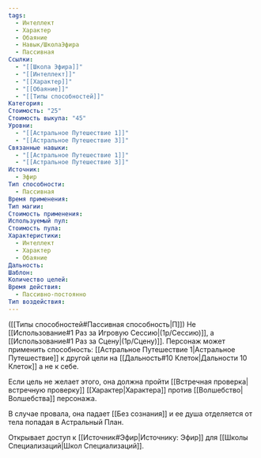 ```yaml
---
tags:
  - Интеллект
  - Характер
  - Обаяние
  - Навык/ШколаЭфира
  - Пассивная
Ссылки:
  - "[[Школа Эфира]]"
  - "[[Интеллект]]"
  - "[[Характер]]"
  - "[[Обаяние]]"
  - "[[Типы способностей]]"
Категория: 
Стоимость: "25"
Стоимость выкупа: "45"
Уровни:
  - "[[Астральное Путешествие 1]]"
  - "[[Астральное Путешествие 3]]"
Связанные навыки:
  - "[[Астральное Путешествие 1]]"
  - "[[Астральное Путешествие 3]]"
Источник:
  - Эфир
Тип способности:
  - Пассивная
Время применения: 
Тип магии: 
Стоимость применения: 
Используемый пул: 
Стоимость пула: 
Характеристики:
  - Интеллект
  - Характер
  - Обаяние
Дальность: 
Шаблон: 
Количество целей: 
Время действия:
  - Пассивно-постоянно
Тип воздействия:
---
```

([[Типы способностей#Пассивная способность|П]]) Не [[Использование#1 Раз за Игровую Сессию|(1р/Сессию)]], а [[Использование#1 Раз за Сцену|(1р/Сцену)]].
Персонаж может применить способность: [[Астральное Путешествие 1|Астральное Путешествие]] к другой цели на [[Дальность#10 Клеток|Дальности 10 Клеток]] а не к себе. 

Если цель не желает этого, она должна пройти [[Встречная проверка|встречную проверку]] [[Характер|Характера]] против [[Волшебство|Волшебства]] персонажа.

В случае провала, она падает [[Без сознания]] и ее душа отделяется от тела попадая в Астральный План. 

Открывает доступ к [[Источник#Эфир|Источнику: Эфир]] для [[Школы Специализаций|Школ Специализаций]]. 